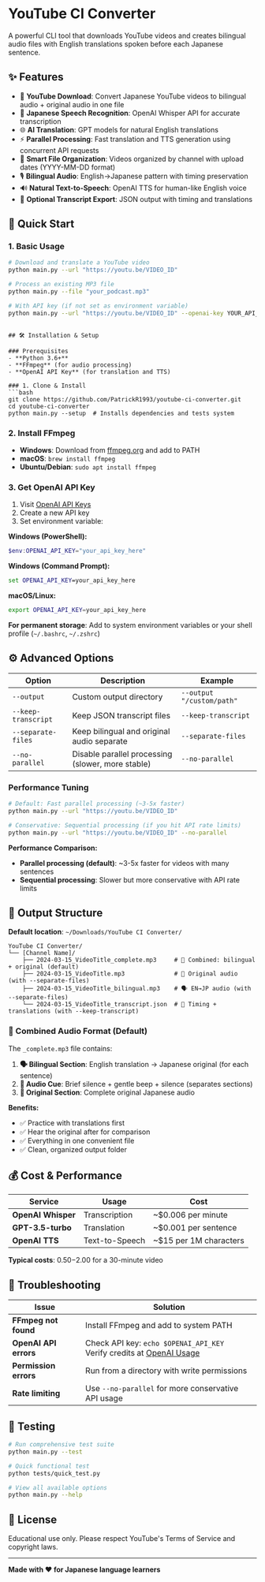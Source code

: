 # YouTube CI Converter

A powerful CLI tool that downloads YouTube videos and creates bilingual audio files with English translations spoken before each Japanese sentence.

## ✨ Features

- 🎵 **YouTube Download**: Convert Japanese YouTube videos to bilingual audio + original audio in one file
- 🎌 **Japanese Speech Recognition**: OpenAI Whisper API for accurate transcription
- 🌐 **AI Translation**: GPT models for natural English translations
- ⚡ **Parallel Processing**: Fast translation and TTS generation using concurrent API requests
- 📁 **Smart File Organization**: Videos organized by channel with upload dates (YYYY-MM-DD format)
- 🎙️ **Bilingual Audio**: English→Japanese pattern with timing preservation
- 🔊 **Natural Text-to-Speech**: OpenAI TTS for human-like English voice
- 📄 **Optional Transcript Export**: JSON output with timing and translations

## 🚀 Quick Start

### 1. Basic Usage
```bash
# Download and translate a YouTube video
python main.py --url "https://youtu.be/VIDEO_ID"

# Process an existing MP3 file
python main.py --file "your_podcast.mp3"

# With API key (if not set as environment variable)
python main.py --url "https://youtu.be/VIDEO_ID" --openai-key YOUR_API_KEY
```

```

## 🛠️ Installation & Setup

### Prerequisites
- **Python 3.6+**
- **FFmpeg** (for audio processing)
- **OpenAI API Key** (for translation and TTS)

### 1. Clone & Install
```bash
git clone https://github.com/PatrickR1993/youtube-ci-converter.git
cd youtube-ci-converter
python main.py --setup  # Installs dependencies and tests system
```

### 2. Install FFmpeg
- **Windows**: Download from [ffmpeg.org](https://ffmpeg.org/download.html) and add to PATH
- **macOS**: `brew install ffmpeg`
- **Ubuntu/Debian**: `sudo apt install ffmpeg`

### 3. Get OpenAI API Key
1. Visit [OpenAI API Keys](https://platform.openai.com/api-keys)
2. Create a new API key
3. Set environment variable:

**Windows (PowerShell):**
```powershell
$env:OPENAI_API_KEY="your_api_key_here"
```

**Windows (Command Prompt):**
```cmd
set OPENAI_API_KEY=your_api_key_here
```

**macOS/Linux:**
```bash
export OPENAI_API_KEY=your_api_key_here
```

**For permanent storage**: Add to system environment variables or your shell profile (`~/.bashrc`, `~/.zshrc`)

## ⚙️ Advanced Options

| Option | Description | Example |
|--------|-------------|---------|
| `--output` | Custom output directory | `--output "/custom/path"` |
| `--keep-transcript` | Keep JSON transcript files | `--keep-transcript` |
| `--separate-files` | Keep bilingual and original audio separate | `--separate-files` |
| `--no-parallel` | Disable parallel processing (slower, more stable) | `--no-parallel` |

### Performance Tuning
```bash
# Default: Fast parallel processing (~3-5x faster)
python main.py --url "https://youtu.be/VIDEO_ID"

# Conservative: Sequential processing (if you hit API rate limits)
python main.py --url "https://youtu.be/VIDEO_ID" --no-parallel
```

**Performance Comparison:**
- **Parallel processing (default)**: ~3-5x faster for videos with many sentences
- **Sequential processing**: Slower but more conservative with API rate limits

## 📁 Output Structure

**Default location**: `~/Downloads/YouTube CI Converter/`

```
YouTube CI Converter/
└── [Channel Name]/
    ├── 2024-03-15_VideoTitle_complete.mp3     # 🎯 Combined: bilingual + original (default)
    ├── 2024-03-15_VideoTitle.mp3              # 📼 Original audio (with --separate-files)
    ├── 2024-03-15_VideoTitle_bilingual.mp3    # 🗣️ EN→JP audio (with --separate-files)
    └── 2024-03-15_VideoTitle_transcript.json  # 📄 Timing + translations (with --keep-transcript)
```

### 🎵 Combined Audio Format (Default)

The `_complete.mp3` file contains:

1. **🗣️ Bilingual Section**: English translation → Japanese original (for each sentence)
2. **🔔 Audio Cue**: Brief silence + gentle beep + silence (separates sections)  
3. **📼 Original Section**: Complete original Japanese audio

**Benefits:**
- ✅ Practice with translations first
- ✅ Hear the original after for comparison  
- ✅ Everything in one convenient file
- ✅ Clean, organized output folder

## 💰 Cost & Performance

| Service | Usage | Cost |
|---------|-------|------|
| **OpenAI Whisper** | Transcription | ~$0.006 per minute |
| **GPT-3.5-turbo** | Translation | ~$0.001 per sentence |
| **OpenAI TTS** | Text-to-Speech | ~$15 per 1M characters |

**Typical costs**: $0.50-$2.00 for a 30-minute video

## 🔧 Troubleshooting

| Issue | Solution |
|-------|----------|
| **FFmpeg not found** | Install FFmpeg and add to system PATH |
| **OpenAI API errors** | Check API key: `echo $OPENAI_API_KEY`<br>Verify credits at [OpenAI Usage](https://platform.openai.com/usage) |
| **Permission errors** | Run from a directory with write permissions |
| **Rate limiting** | Use `--no-parallel` for more conservative API usage |

## 🧪 Testing

```bash
# Run comprehensive test suite
python main.py --test

# Quick functional test
python tests/quick_test.py

# View all available options
python main.py --help
```

## 📜 License

Educational use only. Please respect YouTube's Terms of Service and copyright laws.

---

**Made with ❤️ for Japanese language learners**
